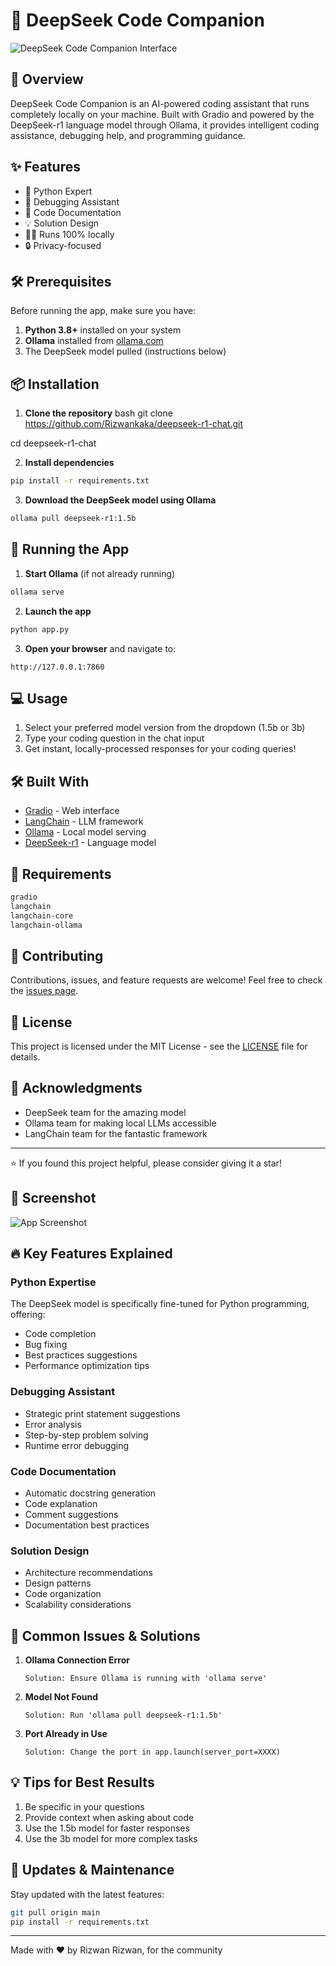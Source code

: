 # 🧠 DeepSeek Code Companion

![DeepSeek Code Companion Interface](interface.png)

## 🚀 Overview

DeepSeek Code Companion is an AI-powered coding assistant that runs completely locally on your machine. Built with Gradio and powered by the DeepSeek-r1 language model through Ollama, it provides intelligent coding assistance, debugging help, and programming guidance.

## ✨ Features

- 🐍 Python Expert
- 🐞 Debugging Assistant
- 📝 Code Documentation
- 💡 Solution Design
- 🏃‍♂️ Runs 100% locally
- 🔒 Privacy-focused

## 🛠️ Prerequisites

Before running the app, make sure you have:

1. **Python 3.8+** installed on your system
2. **Ollama** installed from [ollama.com](https://ollama.com)
3. The DeepSeek model pulled (instructions below)

## 📦 Installation

1. **Clone the repository**
bash
git clone https://github.com/Rizwankaka/deepseek-r1-chat.git

cd deepseek-r1-chat

2. **Install dependencies**

```bash
pip install -r requirements.txt
```

3. **Download the DeepSeek model using Ollama**
```bash
ollama pull deepseek-r1:1.5b
```

## 🚀 Running the App

1. **Start Ollama** (if not already running)
```bash
ollama serve
```

2. **Launch the app**
```bash
python app.py
```

3. **Open your browser** and navigate to:
```
http://127.0.0.1:7860
```

## 💻 Usage

1. Select your preferred model version from the dropdown (1.5b or 3b)
2. Type your coding question in the chat input
3. Get instant, locally-processed responses for your coding queries!

## 🛠️ Built With

- [Gradio](https://www.gradio.app/) - Web interface
- [LangChain](https://langchain.com/) - LLM framework
- [Ollama](https://ollama.com/) - Local model serving
- [DeepSeek-r1](https://ollama.com/library/deepseek-r1) - Language model

## 📝 Requirements

```bash
gradio
langchain
langchain-core
langchain-ollama
```

## 🤝 Contributing

Contributions, issues, and feature requests are welcome! Feel free to check the [issues page](../../issues).

## 📜 License

This project is licensed under the MIT License - see the [LICENSE](LICENSE) file for details.

## 🙏 Acknowledgments

- DeepSeek team for the amazing model
- Ollama team for making local LLMs accessible
- LangChain team for the fantastic framework

---
⭐ If you found this project helpful, please consider giving it a star!

## 📸 Screenshot

![App Screenshot](interface.png)

## 🔥 Key Features Explained

### Python Expertise
The DeepSeek model is specifically fine-tuned for Python programming, offering:
- Code completion
- Bug fixing
- Best practices suggestions
- Performance optimization tips

### Debugging Assistant
- Strategic print statement suggestions
- Error analysis
- Step-by-step problem solving
- Runtime error debugging

### Code Documentation
- Automatic docstring generation
- Code explanation
- Comment suggestions
- Documentation best practices

### Solution Design
- Architecture recommendations
- Design patterns
- Code organization
- Scalability considerations

## 🚫 Common Issues & Solutions

1. **Ollama Connection Error**
   ```
   Solution: Ensure Ollama is running with 'ollama serve'
   ```

2. **Model Not Found**
   ```
   Solution: Run 'ollama pull deepseek-r1:1.5b'
   ```

3. **Port Already in Use**
   ```
   Solution: Change the port in app.launch(server_port=XXXX)
   ```

## 💡 Tips for Best Results

1. Be specific in your questions
2. Provide context when asking about code
3. Use the 1.5b model for faster responses
4. Use the 3b model for more complex tasks

## 🔄 Updates & Maintenance

Stay updated with the latest features:

```bash
git pull origin main
pip install -r requirements.txt
```

---

Made with ❤️ by Rizwan Rizwan, for the community
